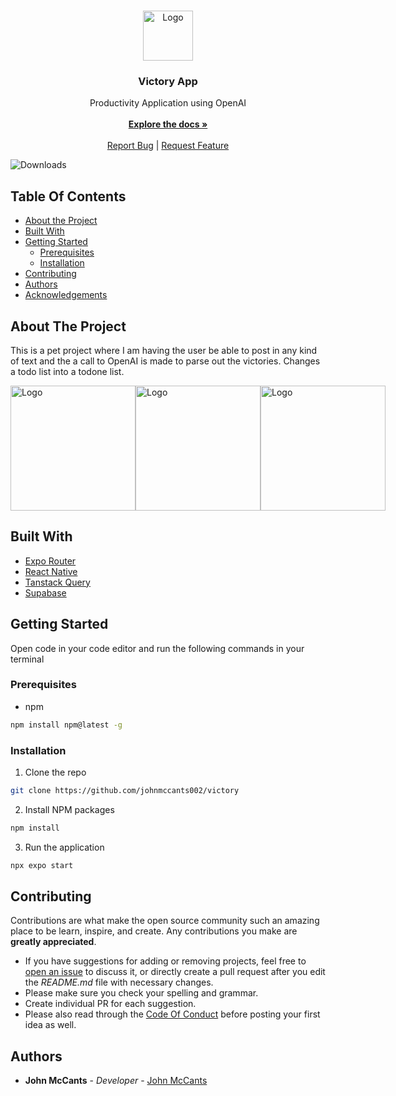 <br/>
<p align="center">
  <a href="https://github.com/johnmccants002/victory">
    <img src="https://i.imgur.com/mCP8efR.png" alt="Logo" width="80" height="80">
  </a>

  <h3 align="center">Victory App</h3>

  <p align="center">
    Productivity Application using OpenAI
    <br/>
    <br/>
    <a href="https://github.com/johnmccants002/victory"><strong>Explore the docs »</strong></a>
    <br/>
    <br/>
    <a href="https://github.com/johnmccants002/victory/issues">Report Bug</a>
    |
    <a href="https://github.com/johnmccants002/victory/issues">Request Feature</a>
  </p>
</p>

![Downloads](https://img.shields.io/github/downloads/johnmccants002/victory/total)

## Table Of Contents

- [About the Project](#about-the-project)
- [Built With](#built-with)
- [Getting Started](#getting-started)
  - [Prerequisites](#prerequisites)
  - [Installation](#installation)
- [Contributing](#contributing)
- [Authors](#authors)
- [Acknowledgements](#acknowledgements)

## About The Project

This is a pet project where I am having the user be able to post in any kind of text and the a call to OpenAI is made to parse out the victories. Changes a todo list into a todone list.

<div style="display: flex; justify-content: space-around;">
  <img src="https://i.imgur.com/UJstteV.png" alt="Logo" width="200">
  <img src="https://i.imgur.com/RHpy1WO.png" alt="Logo" width="200">
  <img src="https://i.imgur.com/Bgcu0ab.png" alt="Logo" width="200">
</div>

## Built With

- [Expo Router](https://docs.expo.dev/router/introduction/)
- [React Native](https://reactnative.dev/)
- [Tanstack Query](https://tanstack.com/query/latest)
- [Supabase](https://supabase.com/)

## Getting Started

Open code in your code editor and run the following commands in your terminal

### Prerequisites

- npm

```sh
npm install npm@latest -g
```

### Installation

1. Clone the repo

```sh
git clone https://github.com/johnmccants002/victory
```

2. Install NPM packages

```sh
npm install
```

3. Run the application

```sh
npx expo start
```

## Contributing

Contributions are what make the open source community such an amazing place to be learn, inspire, and create. Any contributions you make are **greatly appreciated**.

- If you have suggestions for adding or removing projects, feel free to [open an issue](https://github.com/johnmccants002/victory/issues/new) to discuss it, or directly create a pull request after you edit the _README.md_ file with necessary changes.
- Please make sure you check your spelling and grammar.
- Create individual PR for each suggestion.
- Please also read through the [Code Of Conduct](https://github.com/johnmccants002/victory/blob/main/CODE_OF_CONDUCT.md) before posting your first idea as well.

## Authors

- **John McCants** - _Developer_ - [John McCants](https://github.com/johnmccants002/)
